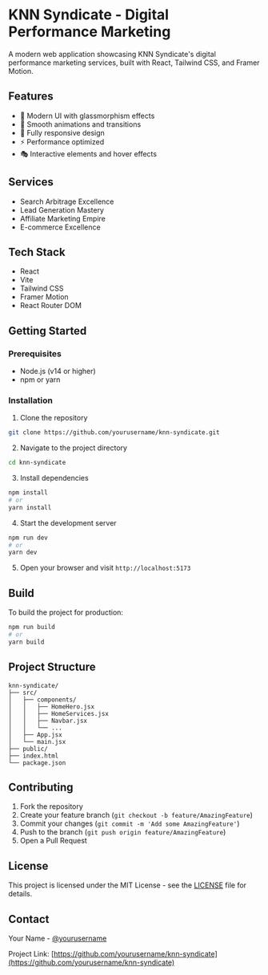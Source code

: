 # KNN Syndicate - Digital Performance Marketing

A modern web application showcasing KNN Syndicate's digital performance marketing services, built with React, Tailwind CSS, and Framer Motion.

## Features

- 🎨 Modern UI with glassmorphism effects
- 🌊 Smooth animations and transitions
- 📱 Fully responsive design
- ⚡ Performance optimized
- 🎭 Interactive elements and hover effects

## Services

- Search Arbitrage Excellence
- Lead Generation Mastery
- Affiliate Marketing Empire
- E-commerce Excellence

## Tech Stack

- React
- Vite
- Tailwind CSS
- Framer Motion
- React Router DOM

## Getting Started

### Prerequisites

- Node.js (v14 or higher)
- npm or yarn

### Installation

1. Clone the repository
```bash
git clone https://github.com/yourusername/knn-syndicate.git
```

2. Navigate to the project directory
```bash
cd knn-syndicate
```

3. Install dependencies
```bash
npm install
# or
yarn install
```

4. Start the development server
```bash
npm run dev
# or
yarn dev
```

5. Open your browser and visit `http://localhost:5173`

## Build

To build the project for production:

```bash
npm run build
# or
yarn build
```

## Project Structure

```
knn-syndicate/
├── src/
│   ├── components/
│   │   ├── HomeHero.jsx
│   │   ├── HomeServices.jsx
│   │   ├── Navbar.jsx
│   │   └── ...
│   ├── App.jsx
│   └── main.jsx
├── public/
├── index.html
└── package.json
```

## Contributing

1. Fork the repository
2. Create your feature branch (`git checkout -b feature/AmazingFeature`)
3. Commit your changes (`git commit -m 'Add some AmazingFeature'`)
4. Push to the branch (`git push origin feature/AmazingFeature`)
5. Open a Pull Request

## License

This project is licensed under the MIT License - see the [LICENSE](LICENSE) file for details.

## Contact

Your Name - [@yourusername](https://twitter.com/yourusername)

Project Link: [https://github.com/yourusername/knn-syndicate](https://github.com/yourusername/knn-syndicate) 